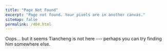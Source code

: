 ```yaml
---
title: "Page Not Found"
excerpt: "Page not found. Your pixels are in another canvas."
sitemap: false
permalink: /404.html
---
```


Oops... but it seems Tiancheng is not here --- perhaps you can try finding him somewhere else.

<script type="text/javascript">
  var GOOG_FIXURL_LANG = 'en';
  var GOOG_FIXURL_SITE = '{{ site.url }}'
</script>
<script type="text/javascript"
  src="//linkhelp.clients.google.com/tbproxy/lh/wm/fixurl.js">
</script>

